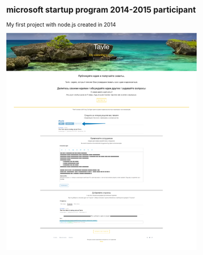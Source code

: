 ## microsoft startup program 2014-2015 participant
My first project with node.js created in 2014

![About](https://raw.githubusercontent.com/timadevelop/tavle/master/about.png)
